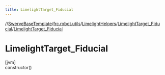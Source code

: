 ```yaml
---
title: LimelightTarget_Fiducial
---
```

//[SwerveBaseTemplate](../../../../index.html)/[frc.robot.utils](../../index.html)/[LimelightHelpers](../index.html)/[LimelightTarget_Fiducial](index.html)/[LimelightTarget_Fiducial](-limelight-target_-fiducial.html)



# LimelightTarget_Fiducial



[jvm]\
constructor()




